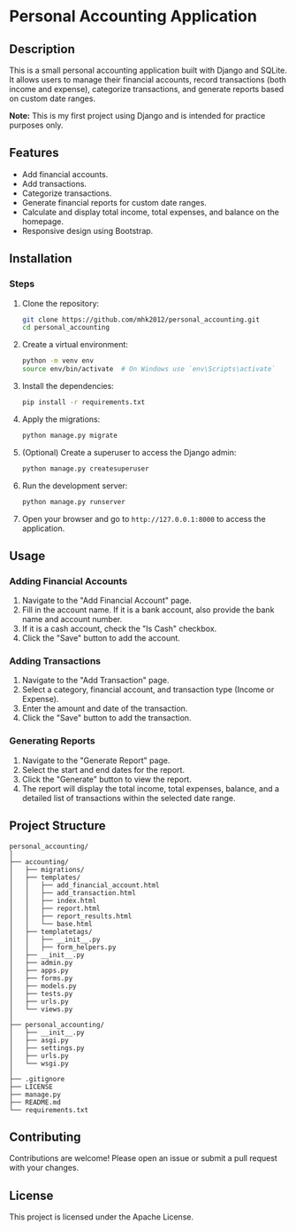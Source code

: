 # Personal Accounting Application

## Description

This is a small personal accounting application built with Django and SQLite. It allows users to manage their financial accounts, record transactions (both income and expense), categorize transactions, and generate reports based on custom date ranges.

**Note:** This is my first project using Django and is intended for practice purposes only.

## Features

- Add financial accounts.
- Add transactions.
- Categorize transactions.
- Generate financial reports for custom date ranges.
- Calculate and display total income, total expenses, and balance on the homepage.
- Responsive design using Bootstrap.

## Installation

### Steps

1. Clone the repository:

    ```sh
    git clone https://github.com/mhk2012/personal_accounting.git
    cd personal_accounting
    ```

2. Create a virtual environment:

    ```sh
    python -m venv env
    source env/bin/activate  # On Windows use `env\Scripts\activate`
    ```

3. Install the dependencies:

    ```sh
    pip install -r requirements.txt
    ```

4. Apply the migrations:

    ```sh
    python manage.py migrate
    ```

5. (Optional) Create a superuser to access the Django admin:

    ```sh
    python manage.py createsuperuser
    ```

6. Run the development server:

    ```sh
    python manage.py runserver
    ```

7. Open your browser and go to `http://127.0.0.1:8000` to access the application.

## Usage

### Adding Financial Accounts

1. Navigate to the "Add Financial Account" page.
2. Fill in the account name. If it is a bank account, also provide the bank name and account number.
3. If it is a cash account, check the "Is Cash" checkbox.
4. Click the "Save" button to add the account.

### Adding Transactions

1. Navigate to the "Add Transaction" page.
2. Select a category, financial account, and transaction type (Income or Expense).
3. Enter the amount and date of the transaction.
4. Click the "Save" button to add the transaction.

### Generating Reports

1. Navigate to the "Generate Report" page.
2. Select the start and end dates for the report.
3. Click the "Generate" button to view the report.
4. The report will display the total income, total expenses, balance, and a detailed list of transactions within the selected date range.

## Project Structure

```plaintext
personal_accounting/
│
├── accounting/
│   ├── migrations/
│   ├── templates/
│   │   ├── add_financial_account.html
│   │   ├── add_transaction.html
│   │   ├── index.html
│   │   ├── report.html
│   │   ├── report_results.html
│   │   └── base.html
│   ├── templatetags/
│   │   ├── __init__.py
│   │   ├── form_helpers.py
│   ├── __init__.py
│   ├── admin.py
│   ├── apps.py
│   ├── forms.py
│   ├── models.py
│   ├── tests.py
│   ├── urls.py
│   └── views.py
│
├── personal_accounting/
│   ├── __init__.py
│   ├── asgi.py
│   ├── settings.py
│   ├── urls.py
│   └── wsgi.py
│
├── .gitignore
├── LICENSE
├── manage.py
├── README.md
└── requirements.txt
```

## Contributing

Contributions are welcome! Please open an issue or submit a pull request with your changes.

## License

This project is licensed under the Apache License.
